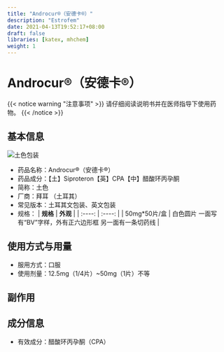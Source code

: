 ```yaml
---
title: "Androcur®（安德卡®）"
description: "Estrofem"
date: 2021-04-13T19:52:17+08:00
draft: false
libraries: [katex, mhchem]
weight: 1
---
```


# Androcur®（安德卡®）

{{< notice warning "注意事项" >}}
请仔细阅读说明书并在医师指导下使用药物。
{{< /notice >}}


## 基本信息

![土色包装](/images/Androcur.png)

- 药品名称：Androcur®（安德卡®）
- 药品成分：【土】Siproteron【英】CPA【中】醋酸环丙孕酮
- 简称：土色
- 厂商：拜耳 （土耳其）
- 常见版本：土耳其文包装、英文包装
- 规格：
| **规格** |  **外观** |
| :----: | :----: | 
| 50mg*50片/盒 | 白色圆片 一面写有“BV”字样，外有正六边形框 另一面有一条切药线 |


## 使用方式与用量
- 服用方式：口服
- 使用剂量：12.5mg（1/4片）~50mg（1片）不等

## 副作用

## 成分信息

- 有效成分：醋酸环丙孕酮（CPA）
